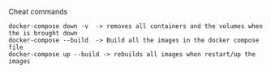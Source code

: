 Cheat commands 
  
    docker-compose down -v  -> removes all containers and the volumes when the is brought down
    docker-compose --build  -> Build all the images in the docker compose file
    docker-compose up --build -> rebuilds all images when restart/up the images
